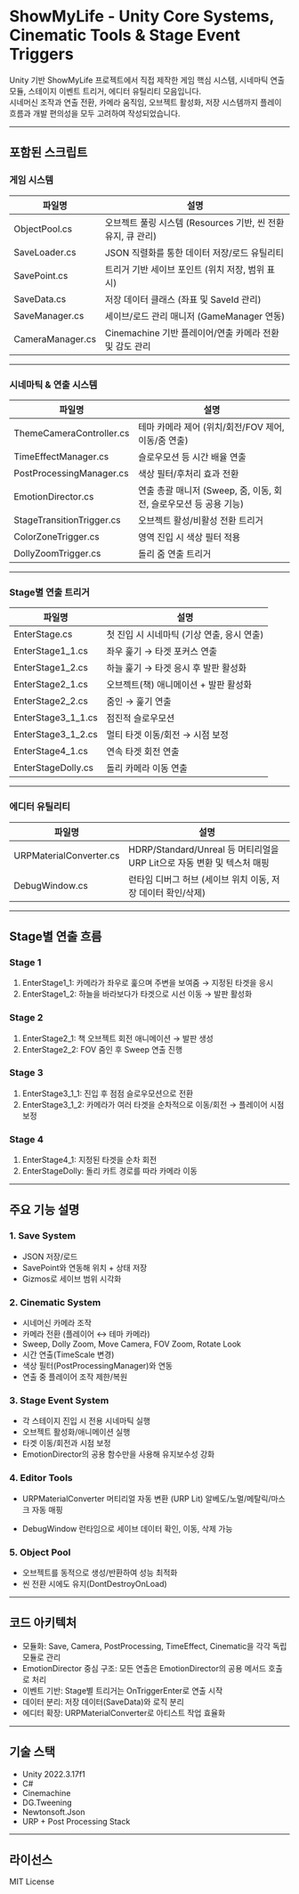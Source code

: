 # ShowMyLife - Unity Core Systems, Cinematic Tools & Stage Event Triggers

Unity 기반 ShowMyLife 프로젝트에서 직접 제작한 게임 핵심 시스템, 시네마틱 연출 모듈, 스테이지 이벤트 트리거, 에디터 유틸리티 모음입니다.  
시네머신 조작과 연출 전환, 카메라 움직임, 오브젝트 활성화, 저장 시스템까지 플레이 흐름과 개발 편의성을 모두 고려하여 작성되었습니다.

---

## 포함된 스크립트

### 게임 시스템
| 파일명 | 설명 |
|--------|------|
| ObjectPool.cs | 오브젝트 풀링 시스템 (Resources 기반, 씬 전환 유지, 큐 관리) |
| SaveLoader.cs | JSON 직렬화를 통한 데이터 저장/로드 유틸리티 |
| SavePoint.cs | 트리거 기반 세이브 포인트 (위치 저장, 범위 표시) |
| SaveData.cs | 저장 데이터 클래스 (좌표 및 SaveId 관리) |
| SaveManager.cs | 세이브/로드 관리 매니저 (GameManager 연동) |
| CameraManager.cs | Cinemachine 기반 플레이어/연출 카메라 전환 및 감도 관리 |

---

### 시네마틱 & 연출 시스템
| 파일명 | 설명 |
|--------|------|
| ThemeCameraController.cs | 테마 카메라 제어 (위치/회전/FOV 제어, 이동/줌 연출) |
| TimeEffectManager.cs | 슬로우모션 등 시간 배율 연출 |
| PostProcessingManager.cs | 색상 필터/후처리 효과 전환 |
| EmotionDirector.cs | 연출 총괄 매니저 (Sweep, 줌, 이동, 회전, 슬로우모션 등 공용 기능) |
| StageTransitionTrigger.cs | 오브젝트 활성/비활성 전환 트리거 |
| ColorZoneTrigger.cs | 영역 진입 시 색상 필터 적용 |
| DollyZoomTrigger.cs | 돌리 줌 연출 트리거 |

---

### Stage별 연출 트리거
| 파일명 | 설명 |
|--------|------|
| EnterStage.cs | 첫 진입 시 시네마틱 (기상 연출, 응시 연출) |
| EnterStage1_1.cs | 좌우 훑기 → 타겟 포커스 연출 |
| EnterStage1_2.cs | 하늘 훑기 → 타겟 응시 후 발판 활성화 |
| EnterStage2_1.cs | 오브젝트(책) 애니메이션 + 발판 활성화 |
| EnterStage2_2.cs | 줌인 → 훑기 연출 |
| EnterStage3_1_1.cs | 점진적 슬로우모션 |
| EnterStage3_1_2.cs | 멀티 타겟 이동/회전 → 시점 보정 |
| EnterStage4_1.cs | 연속 타겟 회전 연출 |
| EnterStageDolly.cs | 돌리 카메라 이동 연출 |

---

### 에디터 유틸리티
| 파일명 | 설명 |
|--------|------|
| URPMaterialConverter.cs | HDRP/Standard/Unreal 등 머티리얼을 URP Lit으로 자동 변환 및 텍스처 매핑 |
| DebugWindow.cs | 런타임 디버그 허브 (세이브 위치 이동, 저장 데이터 확인/삭제) |

---

## Stage별 연출 흐름

### Stage 1
1. EnterStage1_1: 카메라가 좌우로 훑으며 주변을 보여줌 → 지정된 타겟을 응시
2. EnterStage1_2: 하늘을 바라보다가 타겟으로 시선 이동 → 발판 활성화

### Stage 2
1. EnterStage2_1: 책 오브젝트 회전 애니메이션 → 발판 생성
2. EnterStage2_2: FOV 줌인 후 Sweep 연출 진행

### Stage 3
1. EnterStage3_1_1: 진입 후 점점 슬로우모션으로 전환
2. EnterStage3_1_2: 카메라가 여러 타겟을 순차적으로 이동/회전 → 플레이어 시점 보정

### Stage 4
1. EnterStage4_1: 지정된 타겟을 순차 회전
2. EnterStageDolly: 돌리 카트 경로를 따라 카메라 이동

---

## 주요 기능 설명

### 1. Save System
- JSON 저장/로드
- SavePoint와 연동해 위치 + 상태 저장
- Gizmos로 세이브 범위 시각화

### 2. Cinematic System
- 시네머신 카메라 조작
- 카메라 전환 (플레이어 ↔ 테마 카메라)
- Sweep, Dolly Zoom, Move Camera, FOV Zoom, Rotate Look
- 시간 연출(TimeScale 변경)
- 색상 필터(PostProcessingManager)와 연동
- 연출 중 플레이어 조작 제한/복원

### 3. Stage Event System
- 각 스테이지 진입 시 전용 시네마틱 실행
- 오브젝트 활성화/애니메이션 실행
- 타겟 이동/회전과 시점 보정
- EmotionDirector의 공용 함수만을 사용해 유지보수성 강화

### 4. Editor Tools
- URPMaterialConverter 머티리얼 자동 변환 (URP Lit) 알베도/노멀/메탈릭/마스크 자동 매핑
  
- DebugWindow 런타임으로 세이브 데이터 확인, 이동, 삭제 가능

### 5. Object Pool
- 오브젝트를 동적으로 생성/반환하여 성능 최적화
- 씬 전환 시에도 유지(DontDestroyOnLoad)

---

## 코드 아키텍처

- 모듈화: Save, Camera, PostProcessing, TimeEffect, Cinematic을 각각 독립 모듈로 관리
- EmotionDirector 중심 구조: 모든 연출은 EmotionDirector의 공용 메서드 호출로 처리
- 이벤트 기반: Stage별 트리거는 OnTriggerEnter로 연출 시작
- 데이터 분리: 저장 데이터(SaveData)와 로직 분리
- 에디터 확장: URPMaterialConverter로 아티스트 작업 효율화

---

## 기술 스택
- Unity 2022.3.17f1
- C#
- Cinemachine
- DG.Tweening
- Newtonsoft.Json
- URP + Post Processing Stack

---

## 라이선스
MIT License
